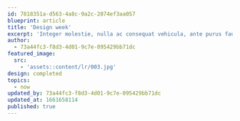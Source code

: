 ```yaml
---
id: 7818351a-d563-4a8c-9a2c-2074ef3aa057
blueprint: article
title: 'Design week'
excerpt: 'Integer molestie, nulla ac consequat vehicula, ante purus faucibus urna.'
author:
  - 73a44fc3-f8d3-4d01-9c7e-095429bb71dc
featured_image:
  src:
    - 'assets::content/lr/003.jpg'
design: completed
topics:
  - now
updated_by: 73a44fc3-f8d3-4d01-9c7e-095429bb71dc
updated_at: 1661658114
published: true
---
```

